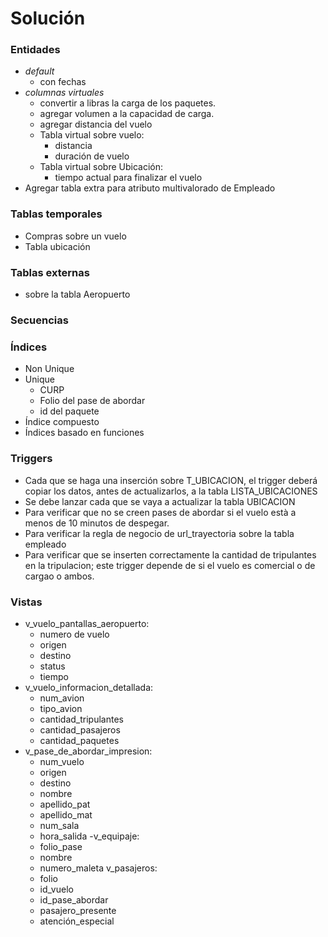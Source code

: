 # Solución

### Entidades

- *default*
  - con fechas
- *columnas virtuales*
  - convertir a libras la carga de los paquetes.
  - agregar volumen a la capacidad de carga. 
  - agregar distancia del vuelo
  - Tabla virtual sobre vuelo: 
    - distancia
    - duración de vuelo
  - Tabla virtual sobre Ubicación:
    - tiempo actual para finalizar el vuelo
- Agregar tabla extra para atributo multivalorado de Empleado

### Tablas temporales

- Compras sobre un vuelo
- Tabla ubicación

### Tablas externas

- sobre la tabla Aeropuerto

### Secuencias

### Índices

- Non Unique
- Unique
  - CURP
  - Folio del pase de abordar
  - id del paquete
- Índice compuesto
- Índices basado en funciones

### Triggers
- Cada que se haga una inserción sobre T_UBICACION, el trigger deberá copiar los datos, antes de actualizarlos, a la tabla LISTA_UBICACIONES
- Se debe lanzar cada que se vaya a actualizar la tabla UBICACION
- Para verificar que no se creen pases de abordar si el vuelo està a menos de 10 minutos de despegar.
- Para verificar la regla de negocio de url_trayectoria sobre la tabla empleado
- Para verificar que se inserten correctamente la cantidad de tripulantes en la tripulacion; este trigger depende de si el vuelo es comercial o de cargao o ambos.

### Vistas

- v_vuelo_pantallas_aeropuerto:
  - numero de vuelo
  - origen
  - destino
  - status
  - tiempo 
- v_vuelo_informacion_detallada:
  - num_avion
  - tipo_avion
  - cantidad_tripulantes
  - cantidad_pasajeros
  - cantidad_paquetes
- v_pase_de_abordar_impresion:
  - num_vuelo
  - origen
  - destino
  - nombre
  - apellido_pat
  - apellido_mat
  - num_sala
  - hora_salida
-v_equipaje:
  - folio_pase
  - nombre
  - numero_maleta
v_pasajeros:
  - folio
  - id_vuelo
  - id_pase_abordar
  - pasajero_presente
  - atención_especial






